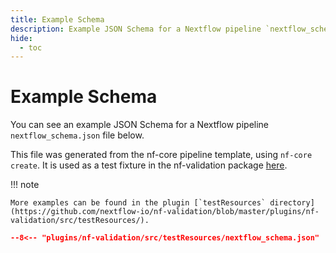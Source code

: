 ```yaml
---
title: Example Schema
description: Example JSON Schema for a Nextflow pipeline `nextflow_schema.json` file
hide:
  - toc
---
```


# Example Schema

You can see an example JSON Schema for a Nextflow pipeline `nextflow_schema.json` file below.

This file was generated from the nf-core pipeline template, using `nf-core create`.
It is used as a test fixture in the nf-validation package [here](https://github.com/nextflow-io/nf-validation/blob/master/plugins/nf-validation/src/testResources/nextflow_schema.json).

!!! note

    More examples can be found in the plugin [`testResources` directory](https://github.com/nextflow-io/nf-validation/blob/master/plugins/nf-validation/src/testResources/).

```json
--8<-- "plugins/nf-validation/src/testResources/nextflow_schema.json"
```
